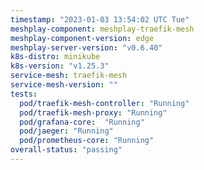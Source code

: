 ```yaml
---
timestamp: "2023-01-03 13:54:02 UTC Tue"
meshplay-component: meshplay-traefik-mesh
meshplay-component-version: edge
meshplay-server-version: "v0.6.40"
k8s-distro: minikube
k8s-version: "v1.25.3"
service-mesh: traefik-mesh
service-mesh-version: ""
tests:
  pod/traefik-mesh-controller: "Running"
  pod/traefik-mesh-proxy: "Running"
  pod/grafana-core:  "Running"
  pod/jaeger: "Running"
  pod/prometheus-core: "Running" 
overall-status: "passing"
---
```

